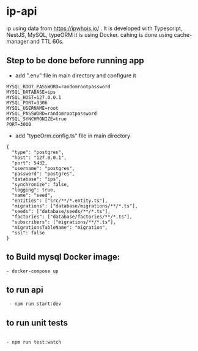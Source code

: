 # ip-api

ip using data from https://ipwhois.io/ . It is developed with Typescript, NestJS, MySQL, typeORM it is using Docker.
cahing is done using cache-manager and TTL 60s.

## Step to be done before running app

- add ".env" file in main directory and configure it

```
MYSQL_ROOT_PASSWORD=randomrootpassword
MYSQL_DATABASE=ips
MYSQL_HOST=127.0.0.1
MYSQL_PORT=3306
MYSQL_USERNAME=root
MYSQL_PASSWORD=randomrootpassword
MYSQL_SYNCHRONIZE=true
PORT=3000
```

- add "typeOrm.config.ts" file in main directory

```
{
  "type": "postgres",
  "host": "127.0.0.1",
  "port": 5432,
  "username": "postgres",
  "password": "postgres",
  "database": "ips",
  "synchronize": false,
  "logging": true,
  "name": "seed",
  "entities": ["src/**/*.entity.ts"],
  "migrations": ["database/migrations/**/*.ts"],
  "seeds": ["database/seeds/**/*.ts"],
  "factories": ["database/factories/**/*.ts"],
  "subscribers": ["migrations/**/*.ts"],
  "migrationsTableName": "migration",
  "ssl": false
}

```

## to Build mysql Docker image:

```
- docker-compose up
```

## to run api

```
 - npm run start:dev
```

## to run unit tests

```

- npm run test:watch

```
